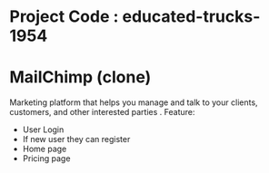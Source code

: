 # Project Code : educated-trucks-1954
# MailChimp (clone)
Marketing platform that helps you manage and
talk to your clients, customers, and other interested
parties .
 Feature:
 - User Login
 -  If new user they can register
 -  Home page
 -  Pricing page

